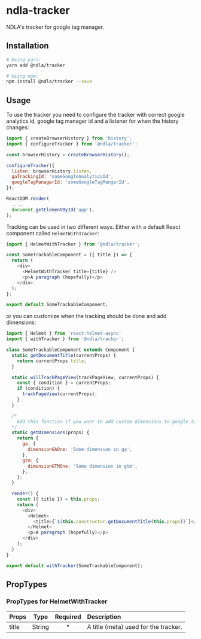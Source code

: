 # ndla-tracker

NDLA's tracker for google tag manager.

## Installation

```sh
# Using yarn:
yarn add @ndla/tracker

# Using npm:
npm install @ndla/tracker --save
```

## Usage

To use the tracker you need to configure the tracker with correct google analytics id, google tag manager id and a listener for when the history changes:

```javascript
import { createBrowserHistory } from 'history';
import { configureTracker } from '@ndla/tracker';

const browserHistory = createBrowserHistory();

configureTracker({
  listen: browserHistory.listen,
  gaTrackingId: 'someGoogleAnalyticsId',
  googleTagManagerId: 'someGoogleTagMangerId',
});

ReactDOM.render(
  ...,
  document.getElementById('app'),
);
```

Tracking can be used in two different ways. Either with a default React component called `HelmetWithTracker`:

```javascript
import { HelmetWithTracker } from '@ndla/tracker';

const SomeTrackableComponent = ({ title }) => {
  return (
    <div>
      <HelmetWithTracker title={title} />
      <p>A paragraph (hopefully)</p>
    </div>
  );
};

export default SomeTrackableComponent;
```

or you can customize when the tracking should be done and add dimensions:

```javascript
import { Helmet } from 'react-helmet-async'
import { withTracker } from '@ndla/tracker';

class SomeTrackableComponent extends Component {
  static getDocumentTitle(currentProps) {
    return currentProps.title;
  }

  static willTrackPageView(trackPageView, currentProps) {
    const { condition } = currentProps;
    if (condition) {
      trackPageView(currentProps);
    }
  }

  /*
    Add this function if you want to add custom dimensions to google tag manager or google analytics.
  */
  static getDimensions(props) {
    return {
      ga: {
        dimensionGAOne: 'Some dimension in ga',
      },
      gtm: {
        dimensionGTMOne: 'Some dimension in gtm',
      },
    };
  }

  render() {
    const ({ title }) = this.props;
    return (
      <div>
        <Helmet>
          <title>{`${this.constructor.getDocumentTitle(this.props)}`}</title>
        </Helmet>
        <p>A paragraph (hopefully)</p>
      </div>
    );
  }
}

export default withTracker(SomeTrackableComponent);
```

## PropTypes

### PropTypes for HelmetWithTracker

| Props |  Type  | Required | Description                          |
| ----- | :----: | :------: | :----------------------------------- |
| title | String |    \*    | A title (meta) used for the tracker. |
